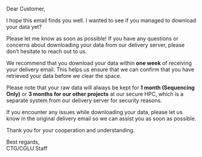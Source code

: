 Dear Customer,

I hope this email finds you well. I wanted to see if you managed to download your data yet? 

Please let me know as soon as possible! If you have any questions or concerns about downloading your data from our delivery server, please don’t hesitate to reach out to us.

We recommend that you download your data within **one week** of receiving your delivery email. This helps us ensure that we can confirm that you have retrieved your data before we clear the space.

Please note that your raw data will always be kept for **1 month (Sequencing Only)** or **3 months for our other projects** at our secure HPC, which is a separate system from our delivery server for security reasons.

If you encounter any issues while downloading your data, please let us know in the original delivery email so we can assist you as soon as possible.

Thank you for your cooperation and understanding.

Best regards,  
CTG/CGLU Staff